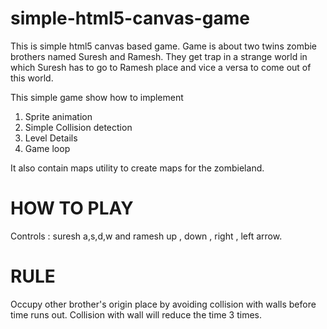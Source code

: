 simple-html5-canvas-game
========================

This is simple html5 canvas based game. Game is about two twins zombie brothers named Suresh and Ramesh. They get trap in a strange world in which 
Suresh has to go to Ramesh place and vice a versa to come out of this world.

This simple game show how to implement

1) Sprite animation
2) Simple Collision detection
3) Level Details
4) Game loop


It also contain maps utility to create maps for the zombieland.


HOW TO PLAY
========================
 Controls : suresh  a,s,d,w  and ramesh up , down , right , left arrow.
 
RULE
==========
Occupy other brother's origin place by avoiding collision with walls before time runs out. Collision with wall will reduce the time 3 times.



